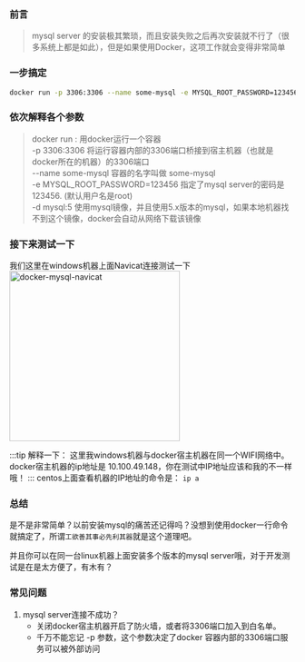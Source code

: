### 前言
> mysql server 的安装极其繁琐，而且安装失败之后再次安装就不行了（很多系统上都是如此），但是如果使用Docker，这项工作就会变得非常简单


### 一步搞定
```bash
docker run -p 3306:3306 --name some-mysql -e MYSQL_ROOT_PASSWORD=123456 -d mysql:5
```

### 依次解释各个参数
> docker run  : 用docker运行一个容器\
> -p 3306:3306 将运行容器内部的3306端口桥接到宿主机器（也就是docker所在的机器）的3306端口\
> --name some-mysql  容器的名字叫做 some-mysql\
> -e MYSQL_ROOT_PASSWORD=123456  指定了mysql server的密码是123456. (默认用户名是root)\
> -d mysql:5  使用mysql镜像，并且使用5.x版本的mysql，如果本地机器找不到这个镜像，docker会自动从网络下载该镜像


### 接下来测试一下
我们这里在windows机器上面Navicat连接测试一下\
<img :src="$withBase('/docker-mysql-navicat.jpg')" style="width:300px" alt="docker-mysql-navicat">

:::tip
解释一下：
这里我windows机器与docker宿主机器在同一个WIFI网络中。
docker宿主机器的ip地址是 10.100.49.148，你在测试中IP地址应该和我的不一样哦！
:::
centos上面查看机器的IP地址的命令是： `ip a`

### 总结
是不是非常简单？以前安装mysql的痛苦还记得吗？没想到使用docker一行命令就搞定了，所谓`工欲善其事必先利其器`就是这个道理吧。

并且你可以在同一台linux机器上面安装多个版本的mysql server哦，对于开发测试是在是太方便了，有木有？

### 常见问题
1. mysql server连接不成功？
    * 关闭docker宿主机器开启了防火墙，或者将3306端口加入到白名单。
    * 千万不能忘记 -p 参数，这个参数决定了docker 容器内部的3306端口服务可以被外部访问

